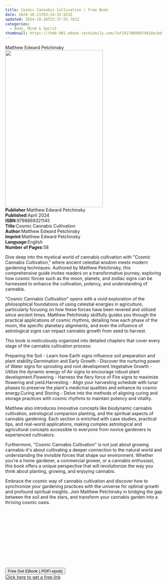```yaml
---
title: Cosmic Cannabis Cultivation | Free Book
date: 2024-10-21T03:14:33.653Z
updated: 2024-10-26T22:37:55.701Z
categories:
  - Body, Mind & Spirit
thumbnail: https://thmb-001-ebook.techidaily.com/7af19170090974018ecbdf3c714b215e135893cc14e99c2769adde28607f02b0.jpg
---
```

<main id="book-container">
  <div class="flex flex-col">
    <div class="book-brief flex-1 py-6 px-4 sm:p-6 md:py-10 md:px-8">
      <!-- brief-->
      <div class="book-brief-main">Matthew Edward Petchinsky</div>
    </div>
    <div
      class="book-meta-info flex-1 grid gap-4 col-start-1 col-end-3 row-start-1 sm:mb-6 sm:grid-cols-4 lg:gap-6 lg:col-start-2 lg:row-end-6 lg:row-span-6 lg:mb-0"
    >
      <div
        class="book-meta-info-left place-content-center mt-4 p-4 text-sm leading-6 col-start-2 col-span-2 dark:text-slate-400"
      >
        <img
          class="w-full h-500 object-cover rounded-lg sm:h-255 sm:col-span-2 lg:col-span-full"
          src="https://img-001-ebook.techidaily.com/845200158f4b6135341c92d0405ee1079a39e5980f092068543e13b7a5921556.jpg"
          alt=""
          width="312"
          height="500"
        />
      </div>
      <div
        class="book-meta-info-right mt-2 col-start-1 row-start-2 col-span-3 self-center"
      >
        <!-- meta data  -->
        <div class="flex flex-col px-4 md:px-8">
          <div class="flex-1">
            <strong>Publisher</strong>:<span class="px-2"
              >Matthew Edward Petchinsky</span
            >
          </div>
          <div class="flex-1">
            <strong>Published</strong>:<span class="px-2">April 2024</span>
          </div>
          <div class="flex-1">
            <strong>ISBN</strong>:<span class="px-2">9798869321145</span>
          </div>
          <div class="flex-1">
            <strong>Title</strong>:<span class="px-2"
              >Cosmic Cannabis Cultivation</span
            >
          </div>
          <div class="flex-1">
            <strong>Author</strong>:<span class="px-2"
              >Matthew Edward Petchinsky</span
            >
          </div>
          <div class="flex-1">
            <strong>Imprint</strong>:<span class="px-2"
              >Matthew Edward Petchinsky</span
            >
          </div>
          <div class="flex-1">
            <strong>Language</strong>:<span class="px-2">English</span>
          </div>
          <div class="flex-1">
            <strong>Number of Pages</strong>:<span class="px-2">58</span>
          </div>
        </div>
      </div>
    </div>
    <div class="book-description flex-1 py-6 px-4 sm:p-6 md:py-10 md:px-8">
      <div class="book-description-main">
        <div accordion-content="" id="description">
          <p>
            Dive deep into the mystical world of cannabis cultivation with
            "Cosmic Cannabis Cultivation," where ancient celestial wisdom meets
            modern gardening techniques. Authored by Matthew Petchinsky, this
            comprehensive guide invites readers on a transformative journey,
            exploring how cosmic forces such as the moon, planets, and zodiac
            signs can be harnessed to enhance the cultivation, potency, and
            understanding of cannabis.
          </p>
          <p>
            "Cosmic Cannabis Cultivation" opens with a vivid exploration of the
            philosophical foundations of using celestial energies in
            agriculture, particularly focusing on how these forces have been
            revered and utilized since ancient times. Matthew Petchinsky
            skillfully guides you through the practical applications of cosmic
            rhythms, detailing how each phase of the moon, the specific
            planetary alignments, and even the influence of astrological signs
            can impact cannabis growth from seed to harvest.
          </p>
          <p>
            This book is meticulously organized into detailed chapters that
            cover every stage of the cannabis cultivation process:
          </p>
          <span style="color: var(--tw-prose-bold)">Preparing the Soil</span> -
          Learn how Earth signs influence soil preparation and plant
          stability.<span style="color: var(--tw-prose-bold)"
            >Germination and Early Growth</span
          >
          - Discover the nurturing power of Water signs for sprouting and root
          development.<span style="color: var(--tw-prose-bold)"
            >Vegetative Growth</span
          >
          - Utilize the dynamic energy of Air signs to encourage robust plant
          development.<span style="color: var(--tw-prose-bold)">Flowering</span>
          - Harness the fiery force of Fire signs to maximize flowering and
          yield.<span style="color: var(--tw-prose-bold)">Harvesting</span> -
          Align your harvesting schedule with lunar phases to preserve the
          plant's medicinal qualities and enhance its cosmic energy.<span
            style="color: var(--tw-prose-bold)"
            >Curing and Storing</span
          >
          - Delve into the methods of aligning curing and storage practices with
          cosmic rhythms to maintain potency and vitality.
          <p>
            Matthew also introduces innovative concepts like biodynamic cannabis
            cultivation, astrological companion planting, and the spiritual
            aspects of cannabis gardening. Each section is enriched with case
            studies, practical tips, and real-world applications, making complex
            astrological and agricultural concepts accessible to everyone from
            novice gardeners to experienced cultivators.
          </p>
          <p>
            Furthermore, "Cosmic Cannabis Cultivation" is not just about growing
            cannabis-it's about cultivating a deeper connection to the natural
            world and understanding the invisible forces that shape our
            environment. Whether you're a home gardener, a commercial grower, or
            a cannabis enthusiast, this book offers a unique perspective that
            will revolutionize the way you think about planting, growing, and
            enjoying cannabis.
          </p>
          <p>
            Embrace the cosmic way of cannabis cultivation and discover how to
            synchronize your gardening practices with the universe for optimal
            growth and profound spiritual insights. Join Matthew Petchinsky in
            bridging the gap between the soil and the stars, and transform your
            cannabis garden into a thriving cosmic oasis.
          </p>
          <p><br /></p>
          <p><br /></p>
          <p><br /></p>
          <p><br /></p>
          <p><br /></p>
          <p><br /></p>
        </div>
        <div class="accordion-fader"></div>
      </div>
    </div>
    <div class="book-excerpts flex-1 py-6 px-4 sm:p-6 md:py-10 md:px-8"></div>
    <div
      class="book-about-author flex-1 py-6 px-4 sm:p-6 md:py-10 md:px-8"
    ></div>
    <div class="book-free-get flex-1 py-6 px-4 sm:p-6 md:py-10 md:px-8">
      <button
        id="btn-free-get"
        class="bg-blue-500 hover:bg-blue-700 text-white font-bold py-2 px-4 rounded"
      >
        Free Get EBook (.PDF/.epub)
      </button>
      <div id="countdown-display" class="px-2 text-lg mt-2"></div>
      <a
        id="free-link"
        class="hidden bg-blue-500 hover:bg-blue-700 text-white font-bold py-2 px-4 rounded"
        href="https://www.ebooks.com/en-us/book/211318870/cosmic-cannabis-cultivation/matthew-edward-petchinsky/"
        target="_blank"
        >Click here to get a free link</a
      >
    </div>
    <script>
      let countdownTime = 0;
      let countdownInterval = null;
      document
        .getElementById('btn-free-get')
        .addEventListener('click', startCountdown);
      function startCountdown() {
        countdownTime = new Date().getTime() + 60000 * 3;
        countdownInterval = setInterval(updateCountdown, 1000);
        document.getElementById('btn-free-get').disabled = true;
        document
          .getElementById('btn-free-get')
          .classList.add('bg-gray-500', 'cursor-not-allowed');
      }
      function updateCountdown() {
        let currentTime = new Date().getTime();
        let timeLeft = countdownTime - currentTime;
        let secondsLeft = Math.floor(timeLeft / 1000);
        document.getElementById('countdown-display').innerHTML =
          `Remaining time: ${secondsLeft} seconds.`;
        if (secondsLeft <= 0) {
          clearInterval(countdownInterval);
          document.getElementById('btn-free-get').classList.add('hidden');
          document.getElementById('free-link').classList.remove('hidden');
          document.getElementById('countdown-display').innerHTML = '';
        }
      }
    </script>
  </div>
</main>

<ins class="adsbygoogle"
      style="display:block"
      data-ad-client="ca-pub-7571918770474297"
      data-ad-slot="8358498916"
      data-ad-format="auto"
      data-full-width-responsive="true"></ins>
    